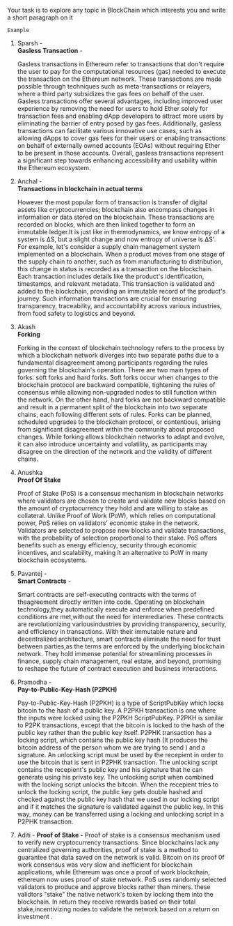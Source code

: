 Your task is to explore any topic in BlockChain which interests you and write a short paragraph on it

`Example`


1. Sparsh -
   <br><strong>Gasless Transaction</strong> -

   Gasless transactions in Ethereum refer to transactions that don't require the user to pay for the computational resources (gas) needed to execute the transaction on the Ethereum network. These transactions are made possible through techniques such as meta-transactions or relayers, where a third party subsidizes the gas fees on behalf of the user. Gasless transactions offer several advantages, including improved user experience by removing the need for users to hold Ether solely for transaction fees and enabling dApp developers to attract more users by eliminating the barrier of entry posed by gas fees. Additionally, gasless transactions can facilitate various innovative use cases, such as allowing dApps to cover gas fees for their users or enabling transactions on behalf of externally owned accounts (EOAs) without requiring Ether to be present in those accounts. Overall, gasless transactions represent a significant step towards enhancing accessibility and usability within the Ethereum ecosystem.


2. Anchal -
<br><strong>Transactions in blockchain in actual terms</strong>

    However the most popular form of transaction is  transfer of digital assets like cryptocurrencies; blockchain also encompass changes in information or data stored on the blockchain. These transactions are recorded on blocks, which are then linked together to form an immutable ledger.It is just like in thermodynamics, we know entropy of a system is ΔS, but a slight change and now entropy of universe is ΔS'. For example, let's consider a supply chain management system implemented on a blockchain. When a product moves from one stage of the supply chain to another, such as from manufacturing to distribution, this change in status is recorded as a transaction on the blockchain. Each transaction includes details like the product's identification, timestamps, and relevant metadata. This transaction is validated and added to the blockchain, providing an immutable record of the product's journey. Such information transactions are crucial for ensuring transparency, traceability, and accountability across various industries, from food safety to logistics and beyond.

3. Akash
   <br><strong>Forking</strong>

   Forking in the context of blockchain technology refers to the process by which a blockchain network diverges into two separate paths due to a fundamental disagreement among participants regarding the rules governing the blockchain's operation. There are two main types of forks: soft forks and hard forks. Soft forks occur when changes to the blockchain protocol are backward compatible, tightening the rules of consensus while allowing non-upgraded nodes to still function within the network. On the other hand, hard forks are not backward compatible and result in a permanent split of the blockchain into two separate chains, each following different sets of rules. Forks can be planned, scheduled upgrades to the blockchain protocol, or contentious, arising from significant disagreement within the community about proposed changes. While forking allows blockchain networks to adapt and evolve, it can also introduce uncertainty and volatility, as participants may disagree on the direction of the network and the validity of different chains.

4. Anushka
   <br><strong>Proof Of Stake</strong>

   Proof of Stake (PoS) is a consensus mechanism in blockchain networks where validators are chosen to create and validate new blocks based on the amount of cryptocurrency they hold and are willing to stake as collateral. Unlike Proof of Work (PoW), which relies on computational power, PoS relies on validators' economic stake in the network. Validators are selected to propose new blocks and validate transactions, with the probability of selection proportional to their stake. PoS offers benefits such as energy efficiency, security through economic incentives, and scalability, making it an alternative to PoW in many blockchain ecosystems.


5. Pavantej -
   <br><strong>Smart Contracts</strong> -
   
    Smart contracts are self-executing contracts with the terms of theagreement directly written into code. Operating on blockchain technology,they automatically execute and enforce when predefined conditions are met,without the need for intermediaries. These contracts are revolutionizing variousindustries by providing transparency, security, and efficiency in transactions. With their immutable nature and decentralized architecture, smart contracts eliminate the need for trust between parties,as the terms are enforced by the underlying blockchain network. They hold immense potential for streamlining processes in finance, supply chain management, real estate, and beyond, promising to reshape the future of contract execution and business interactions.

6. Pramodha -
   <br><strong>Pay-to-Public-Key-Hash (P2PKH) </strong>

   Pay-to-Public-Key-Hash (P2PKH) is a type of ScriptPubKey which locks bitcoin to the hash of a public key. A P2PKH transaction is one where the inputs were locked using the P2PKH ScriptPubKey. P2PKH is similar to P2PK transactions, except that the bitcoin is locked to the hash of the public key rather than the public key itself. P2PHK transaction has a locking script, which contains the public key hash (It produces the bitcoin address of the person whom we are trying to send ) and a signature. An unlocking script must be used by the recepient in order to use the bitcoin that is sent in P2PHK transaction. The unlocking script contains the recepient's public key and his signature that he can generate using his private key. The unlocking script when combined with the locking script unlocks the bitcoin. When the recepient tries to unlock the locking script, the public key gets double hashed and checked against the public key hash that we used in our locking script and if it matches the signature is validated against the public key. In this way, money can be transferred using a locking and unlocking script in a P2PHK transaction.

7. Aditi -
<strong>Proof of Stake -</strong>
Proof of stake is a consensus mechanism used to verify new cryptocurrency transactions.
Since blockchains lack any centralized governing authorities, proof of stake is a method to guarantee that data saved on the network is valid. 
Bitcoin on its proof 0f work consensus was very slow and inefficient for blockchain applications, while Ethereum was once a proof of work blockchain,
ethereum now uses proof of stake network. PoS uses randomly selected validators to produce and approve blocks rather than miners.
these validtors "stake" the native network's token by locking them into the blockchain.
In return they receive rewards based on their total stake,incentivizing nodes to validate the network based on a return on investment .
